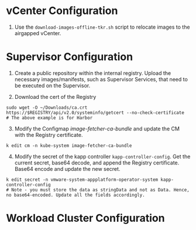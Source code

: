 # vCenter Configuration

1. Use the `download-images-offline-tkr.sh` script to relocate images to the airgapped vCenter. 


# Supervisor Configuration

1. Create a public repository within the internal registry. Upload the necessary images/manifests, such as Supervisor Services, that need to be executed on the Supervisor. 

2. Download the cert of the Registry

```
sudo wget -O ~/Downloads/ca.crt https://$REGISTRY/api/v2.0/systeminfo/getcert --no-check-certificate
# The above example is for Harbor
```

3. Modify the Configmap *image-fetcher-ca-bundle* and update the CM with the Registry certificate.

```
k edit cm -n kube-system image-fetcher-ca-bundle
```

4. Modify the secret of the kapp controller `kapp-controller-config`. Get the current secret, base64 decode, and append the Registry certificate. Base64 encode and update the new secret. 

```
k edit secret -n vmware-system-appplatform-operator-system kapp-controller-config
# Note - you must store the data as stringData and not as Data. Hence, no base64-encoded. Update all the fields accordingly. 
```

# Workload Cluster Configuration
